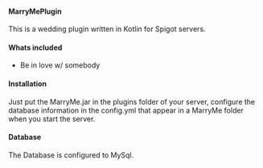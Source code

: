 #### MarryMePlugin
This is a wedding plugin written in Kotlin for Spigot servers.

#### Whats included

- Be in love w/ somebody

#### Installation

Just put the MarryMe.jar in the plugins folder of your server, configure the database information in the config.yml that appear in a MarryMe folder when you start the server.

#### Database

The Database is configured to MySql.
